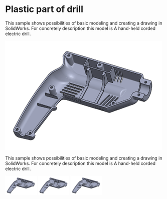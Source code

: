 # Plastic part of drill
This sample shows possibilities of basic modeling and creating a drawing in SolidWorks. For concretely description this model is A hand-held corded electric drill.

<div align="left">
	<img width="500" height="350" src="DrillOnPicture.PNG" alt="Awesome">
</div>

This sample shows possibilities of basic modeling and creating a drawing in SolidWorks. For concretely description this model is A hand-held corded electric drill.

<p float="left">
  <img src="/DrillOnPicture.PNG" width="100" />
  <img src="/DrillOnPicture.PNG" width="100" /> 
  <img src="/DrillOnPicture.PNG" width="100" />
</p>
